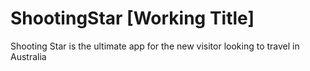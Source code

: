 ShootingStar [Working Title]
=========

Shooting Star is the ultimate app for the new visitor looking to travel in Australia
